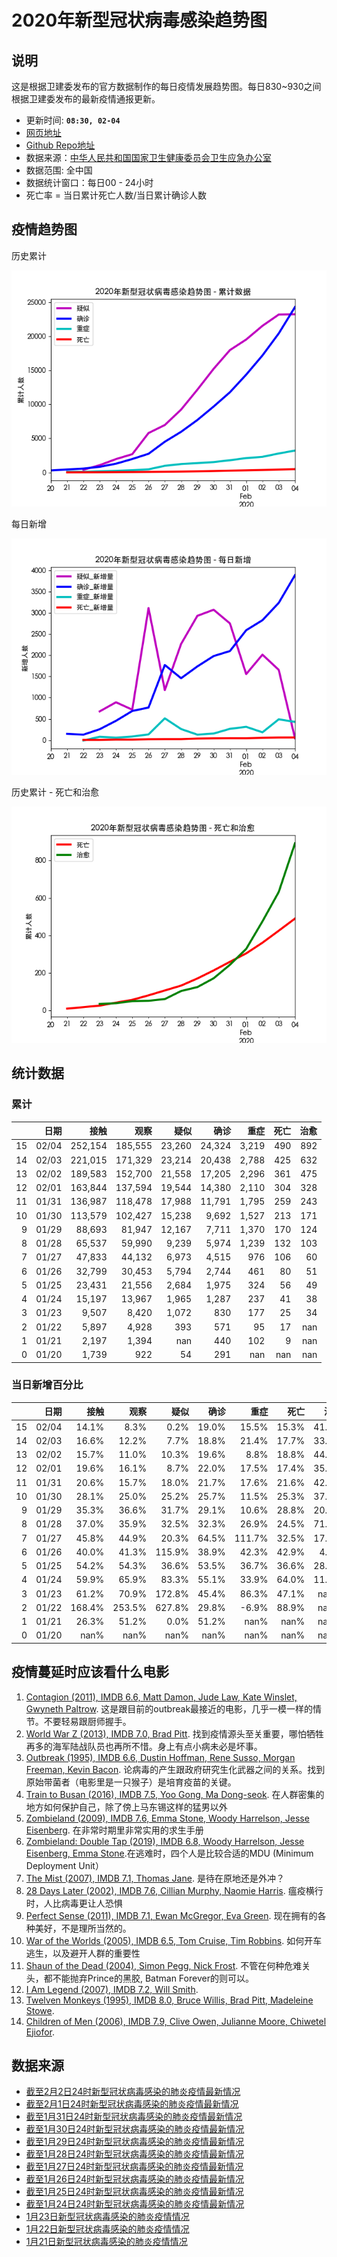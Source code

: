 
# 2020年新型冠状病毒感染趋势图

## 说明

这是根据卫建委发布的官方数据制作的每日疫情发展趋势图。每日830~930之间根据卫建委发布的最新疫情通报更新。

- 更新时间: **`08:30, 02-04`**
- [网页地址](https://zire.github.io/pandemic2020/)
- [Github Repo地址](https://github.com/zire/pandemic2020)
- 数据来源：[中华人民共和国国家卫生健康委员会卫生应急办公室](http://www.nhc.gov.cn/)
- 数据范围: 全中国
- 数据统计窗口：每日00 - 24小时
- 死亡率 = 当日累计死亡人数/当日累计确诊人数

## 疫情趋势图

历史累计

![chart](charts/chart_big_4_ltd.png)

每日新增

![chart](charts/chart_big_4_net_new.png)

历史累计 - 死亡和治愈

![chart](charts/chart_DnC_LTD.png)

## 统计数据

### 累计

|    |   日期 |    接触 |    观察 |   疑似 |   确诊 |   重症 |   死亡 |   治愈 |
|---:|-------:|--------:|--------:|-------:|-------:|-------:|-------:|-------:|
| 15 |  02/04 | 252,154 | 185,555 | 23,260 | 24,324 |  3,219 |    490 |    892 |
| 14 |  02/03 | 221,015 | 171,329 | 23,214 | 20,438 |  2,788 |    425 |    632 |
| 13 |  02/02 | 189,583 | 152,700 | 21,558 | 17,205 |  2,296 |    361 |    475 |
| 12 |  02/01 | 163,844 | 137,594 | 19,544 | 14,380 |  2,110 |    304 |    328 |
| 11 |  01/31 | 136,987 | 118,478 | 17,988 | 11,791 |  1,795 |    259 |    243 |
| 10 |  01/30 | 113,579 | 102,427 | 15,238 |  9,692 |  1,527 |    213 |    171 |
|  9 |  01/29 |  88,693 |  81,947 | 12,167 |  7,711 |  1,370 |    170 |    124 |
|  8 |  01/28 |  65,537 |  59,990 |  9,239 |  5,974 |  1,239 |    132 |    103 |
|  7 |  01/27 |  47,833 |  44,132 |  6,973 |  4,515 |    976 |    106 |     60 |
|  6 |  01/26 |  32,799 |  30,453 |  5,794 |  2,744 |    461 |     80 |     51 |
|  5 |  01/25 |  23,431 |  21,556 |  2,684 |  1,975 |    324 |     56 |     49 |
|  4 |  01/24 |  15,197 |  13,967 |  1,965 |  1,287 |    237 |     41 |     38 |
|  3 |  01/23 |   9,507 |   8,420 |  1,072 |    830 |    177 |     25 |     34 |
|  2 |  01/22 |   5,897 |   4,928 |    393 |    571 |     95 |     17 |    nan |
|  1 |  01/21 |   2,197 |   1,394 |    nan |    440 |    102 |      9 |    nan |
|  0 |  01/20 |   1,739 |     922 |     54 |    291 |    nan |    nan |    nan |

### 当日新增百分比

|    |   日期 |   接触 |   观察 |   疑似 |   确诊 |   重症 |   死亡 |   治愈 |
|---:|-------:|-------:|-------:|-------:|-------:|-------:|-------:|-------:|
| 15 |  02/04 |  14.1% |   8.3% |   0.2% |  19.0% |  15.5% |  15.3% |  41.1% |
| 14 |  02/03 |  16.6% |  12.2% |   7.7% |  18.8% |  21.4% |  17.7% |  33.1% |
| 13 |  02/02 |  15.7% |  11.0% |  10.3% |  19.6% |   8.8% |  18.8% |  44.8% |
| 12 |  02/01 |  19.6% |  16.1% |   8.7% |  22.0% |  17.5% |  17.4% |  35.0% |
| 11 |  01/31 |  20.6% |  15.7% |  18.0% |  21.7% |  17.6% |  21.6% |  42.1% |
| 10 |  01/30 |  28.1% |  25.0% |  25.2% |  25.7% |  11.5% |  25.3% |  37.9% |
|  9 |  01/29 |  35.3% |  36.6% |  31.7% |  29.1% |  10.6% |  28.8% |  20.4% |
|  8 |  01/28 |  37.0% |  35.9% |  32.5% |  32.3% |  26.9% |  24.5% |  71.7% |
|  7 |  01/27 |  45.8% |  44.9% |  20.3% |  64.5% | 111.7% |  32.5% |  17.6% |
|  6 |  01/26 |  40.0% |  41.3% | 115.9% |  38.9% |  42.3% |  42.9% |   4.1% |
|  5 |  01/25 |  54.2% |  54.3% |  36.6% |  53.5% |  36.7% |  36.6% |  28.9% |
|  4 |  01/24 |  59.9% |  65.9% |  83.3% |  55.1% |  33.9% |  64.0% |  11.8% |
|  3 |  01/23 |  61.2% |  70.9% | 172.8% |  45.4% |  86.3% |  47.1% |   nan% |
|  2 |  01/22 | 168.4% | 253.5% | 627.8% |  29.8% |  -6.9% |  88.9% |   nan% |
|  1 |  01/21 |  26.3% |  51.2% |   0.0% |  51.2% |   nan% |   nan% |   nan% |
|  0 |  01/20 |   nan% |   nan% |   nan% |   nan% |   nan% |   nan% |   nan% |

## 疫情蔓延时应该看什么电影

1. [Contagion (2011), IMDB 6.6, Matt Damon, Jude Law, Kate Winslet, Gwyneth Paltrow](https://www.imdb.com/title/tt1598778/). 这是跟目前的outbreak最接近的电影，几乎一模一样的情节。不要轻易跟厨师握手。
2. [World War Z (2013), IMDB 7.0, Brad Pitt](https://www.imdb.com/title/tt0816711/). 找到疫情源头至关重要，哪怕牺牲再多的海军陆战队员也再所不惜。身上有点小病未必是坏事。
3. [Outbreak (1995), IMDB 6.6, Dustin Hoffman, Rene Susso, Morgan Freeman, Kevin Bacon](https://www.imdb.com/title/tt0114069/). 论病毒的产生跟政府研究生化武器之间的关系。找到原始带菌者（电影里是一只猴子）是培育疫苗的关键。
4. [Train to Busan (2016), IMDB 7.5, Yoo Gong, Ma Dong-seok](https://www.imdb.com/title/tt5700672/). 在人群密集的地方如何保护自己，除了傍上马东锡这样的猛男以外
5. [Zombieland (2009), IMDB 7.6, Emma Stone, Woody Harrelson, Jesse Eisenberg](https://www.imdb.com/title/tt1156398/). 在非常时期里非常实用的求生手册
6. [Zombieland: Double Tap (2019), IMDB 6.8, Woody Harrelson, Jesse Eisenberg, Emma Stone](https://www.imdb.com/title/tt1560220/).在逃难时，四个人是比较合适的MDU (Minimum Deployment Unit）
7. [The Mist (2007), IMDB 7.1, Thomas Jane](https://www.imdb.com/title/tt0884328/). 是待在原地还是外冲？
8. [28 Days Later (2002), IMDB 7.6, Cillian Murphy, Naomie Harris](https://www.imdb.com/title/tt0289043/). 瘟疫横行时，人比病毒更让人恐惧
9. [Perfect Sense (2011), IMDB 7.1, Ewan McGregor, Eva Green](https://www.imdb.com/title/tt1439572/). 现在拥有的各种美好，不是理所当然的。
10. [War of the Worlds (2005), IMDB 6.5, Tom Cruise, Tim Robbins](https://www.imdb.com/title/tt0407304/). 如何开车逃生，以及避开人群的重要性
11. [Shaun of the Dead (2004), Simon Pegg, Nick Frost](https://www.imdb.com/title/tt0365748/). 不管在何种危难关头，都不能抛弃Prince的黑胶, Batman Forever的则可以。
12. [I Am Legend (2007), IMDB 7.2, Will Smith](https://www.imdb.com/title/tt0480249/). 
13. [Twelven Monkeys (1995), IMDB 8.0, Bruce Willis, Brad Pitt, Madeleine Stowe](https://www.imdb.com/title/tt0114746/). 
14. [Children of Men (2006), IMDB 7.9, Clive Owen, Julianne Moore, Chiwetel Ejiofor](https://www.imdb.com/title/tt0206634/).

## 数据来源

- [截至2月2日24时新型冠状病毒感染的肺炎疫情最新情况](http://www.nhc.gov.cn/xcs/yqfkdt/202002/24a796819bf747bd8b945384517e9a51.shtml)
- [截至2月1日24时新型冠状病毒感染的肺炎疫情最新情况](http://www.nhc.gov.cn/xcs/yqtb/202002/d5c495da742f4739b7f99339c3bd032f.shtml)
- [截至1月31日24时新型冠状病毒感染的肺炎疫情最新情况](http://www.nhc.gov.cn/xcs/yqtb/202002/84faf71e096446fdb1ae44939ba5c528.shtml)
- [截至1月30日24时新型冠状病毒感染的肺炎疫情最新情况](http://www.nhc.gov.cn/xcs/yqtb/202001/a53e6df293cc4ff0b5a16ddf7b6b2b31.shtml)
- [截至1月29日24时新型冠状病毒感染的肺炎疫情最新情况](http://www.nhc.gov.cn/xcs/yqtb/202001/e71bd2e7a0824ca69f87bbf1bef2a3c9.shtml)
- [截至1月28日24时新型冠状病毒感染的肺炎疫情最新情况](http://www.nhc.gov.cn/xcs/yqtb/202001/1c259a68d81d40abb939a0781c1fe237.shtml)
- [截至1月27日24时新型冠状病毒感染的肺炎疫情最新情况](http://www.nhc.gov.cn/xcs/yqtb/202001/ec9fe7ea987d467d9462e7db509079e6.shtml)
- [截至1月26日24时新型冠状病毒感染的肺炎疫情最新情况](http://www.nhc.gov.cn/xcs/yqtb/202001/3882fdcdbfdc4b4fa4e3a829b62d518e.shtml)
- [截至1月25日24时新型冠状病毒感染的肺炎疫情最新情况](http://www.nhc.gov.cn/xcs/yqtb/202001/9614b05a8cac4ffabac10c4502fe517c.shtml)
- [截至1月24日24时新型冠状病毒感染的肺炎疫情最新情况](http://www.nhc.gov.cn/xcs/yqtb/202001/a7cf0437d1324aed9cc1b890b8ee29e6.shtml)
- [1月23日新型冠状病毒感染的肺炎疫情情况](http://www.nhc.gov.cn/xcs/yqtb/202001/5d19a4f6d3154b9fae328918ed2e3c8a.shtml)
- [1月22日新型冠状病毒感染的肺炎疫情情况](http://www.nhc.gov.cn/xcs/yqtb/202001/a3c8b5144067417889d8760254b1a7ca.shtml)
- [1月21日新型冠状病毒感染的肺炎疫情情况](http://www.nhc.gov.cn/xcs/yqtb/202001/930c021cdd1f46dc832fc27e0cc465c8.shtml)
